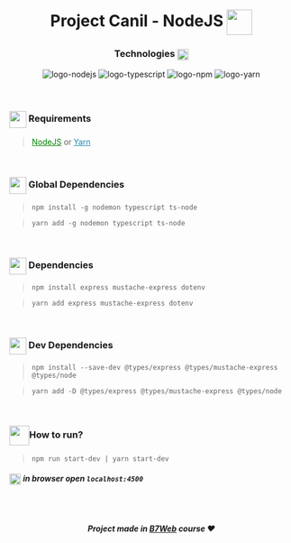 <div>
<h1 align=center>Project Canil - NodeJS <img align=center width="45px" src="https://cdn3.emoji.gg/emojis/4408_nodejs.png"/></h1>
<h3 align=center>Technologies <img align=center width=20 src="https://cdn3.emoji.gg/emojis/8995-staff-icon.png"/></h3>
</div>

<div align=center>
<img src="https://img.shields.io/badge/Node.js-43853D?style=for-the-badge&logo=node.js&logoColor=white" alt="logo-nodejs">
<img src="https://img.shields.io/badge/TypeScript-007ACC?style=for-the-badge&logo=typescript&logoColor=white" alt="logo-typescript">
<img src="https://img.shields.io/badge/npm-CB3837?logo=npm&logoColor=fff&style=for-the-badge" alt="logo-npm">
<img src="https://img.shields.io/badge/Yarn-2C8EBB?logo=yarn&logoColor=fff&style=for-the-badge" alt="logo-yarn">
</div>

<br />
<br />

<h3><img src="https://cdn3.emoji.gg/emojis/5955-square-download-update.png" align=center width=30/> Requirements</h3>

> <a target="_blank" style="color: green" href="https://nodejs.org/">NodeJS</a> or <a target="_blank" style="color: #2188b6" href="https://yarnpkg.com/">Yarn</a>

<br />

<h3><img src="https://cdn3.emoji.gg/emojis/6047-clouddownload.png" align=center width=30/> Global Dependencies</h3>

> `npm install -g nodemon typescript ts-node`

> `yarn add -g nodemon typescript ts-node`

<br />

<h3><img src="https://cdn3.emoji.gg/emojis/6047-clouddownload.png" align=center width=30/> Dependencies</h3>

> `npm install express mustache-express dotenv`

> `yarn add express mustache-express dotenv`

<br />

<h3><img src="https://cdn3.emoji.gg/emojis/6047-clouddownload.png" align=center width=30/> Dev Dependencies</h3>

> `npm install --save-dev @types/express @types/mustache-express @types/node`

> `yarn add -D @types/express @types/mustache-express @types/node`

<br />

<h3><img src="https://cdn3.emoji.gg/emojis/9718-sonic-tpose.png" align=center width=35/>How to run?</h3>

> `npm run start-dev | yarn start-dev`

###### <img src="https://cdn3.emoji.gg/emojis/6377-firefox.png" align=center width=20/>  **in browser open `localhost:4500`**

<br />

<h5 align=center>Project made in <a href="https://b7web.com.br/fullstack/" target="_blank">B7Web</a> course ❤</h5>
